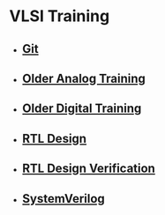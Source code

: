 # VLSI Training
  - ## [Git](git.md)
  - ## [Older Analog Training](older_analog_training.md)
  - ## [Older Digital Training](older_digital_training.md)
  - ## [RTL Design](RTL_design.md)
  - ## [RTL Design Verification](RTL_design_verification.md)
  - ## [SystemVerilog](SystemVerilog.md)

